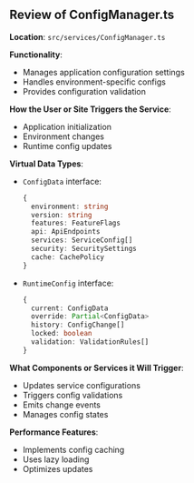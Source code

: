 ## Review of ConfigManager.ts

**Location**: `src/services/ConfigManager.ts`

**Functionality**:
- Manages application configuration settings
- Handles environment-specific configs
- Provides configuration validation

**How the User or Site Triggers the Service**:
- Application initialization
- Environment changes
- Runtime config updates

**Virtual Data Types**:
- `ConfigData` interface:
  ```typescript
  {
    environment: string
    version: string
    features: FeatureFlags
    api: ApiEndpoints
    services: ServiceConfig[]
    security: SecuritySettings
    cache: CachePolicy
  }
  ```
- `RuntimeConfig` interface:
  ```typescript
  {
    current: ConfigData
    override: Partial<ConfigData>
    history: ConfigChange[]
    locked: boolean
    validation: ValidationRules[]
  }
  ```

**What Components or Services it Will Trigger**:
- Updates service configurations
- Triggers config validations
- Emits change events
- Manages config states

**Performance Features**:
- Implements config caching
- Uses lazy loading
- Optimizes updates
